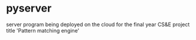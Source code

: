 # pyserver
server program being deployed on the cloud for the final year CS&E project title 'Pattern matching engine'
